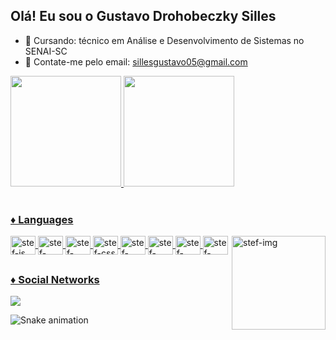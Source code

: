 ## Olá! Eu sou o Gustavo Drohobeczky Silles

- 🌱 Cursando: técnico em Análise e Desenvolvimento de Sistemas no SENAI-SC
- 💬 Contate-me pelo email: sillesgustavo05@gmail.com

<div display: inline_block>
  <a href = "https://github.com/GustavoSilles">
   <img height="177em" src="https://github-readme-stats.vercel.app/api?username=GustavoSilles&show_icons=true&theme=dark">
  <img height="177em" src="https://github-readme-stats.vercel.app/api/top-langs/?username=GustavoSilles&layout=compact&theme=dark">

 
 </div>
  
<div style="display: inline_block"><br>
  <h3>♦ Languages </h3>
  <img align = "center" alt = "stef-js" height = "30" width = "40" src= "https://cdn.jsdelivr.net/gh/devicons/devicon/icons/javascript/javascript-original.svg">
  <img align = "center" alt = "stef-html" height = "30" width = "40" src= "https://cdn.jsdelivr.net/gh/devicons/devicon/icons/html5/html5-original.svg">
  <img align = "center" alt = "stef-react" height = "30" width = "40" src= "https://cdn.jsdelivr.net/gh/devicons/devicon/icons/react/react-original.svg">
  <img align = "center" alt = "stef-css" height = "30" width = "40" src= "https://cdn.jsdelivr.net/gh/devicons/devicon/icons/css3/css3-original.svg">
 
  <img align = "center" alt = "stef-mysql" height = "30" width = "40" src= "https://cdn.jsdelivr.net/gh/devicons/devicon/icons/mysql/mysql-original.svg">
  <img align = "center" alt = "stef-postgresql" height = "30" width = "40" src= "https://cdn.jsdelivr.net/gh/devicons/devicon/icons/postgresql/postgresql-original.svg">
  <img align = "center" alt = "stef-nodejs" height = "30" width = "40" src= "https://cdn.jsdelivr.net/gh/devicons/devicon/icons/nodejs/nodejs-original.svg">
  <img align = "center" alt = "stef-nodejs" height = "30" width = "40" src= "https://cdn.jsdelivr.net/gh/devicons/devicon/icons/python/python-original.svg">
  <img align = "right" alt = "stef-img"  height = "150" width = "150" src = "https://i.picasion.com/pic92/ccb28a5d946dbcad714c42abbbd2c4da.gif">
</div>
  
  
 ##
 
  <div>
    <h3>♦ Social Networks</h3>
  <a href = "https://www.linkedin.com/in/gustavo-silles-a54583222/" target ="-blank"> <img src ="https://img.shields.io/badge/LinkedIn-0077B5?style=for-the-badge&logo=linkedin&logoColor=white" target ="_blank" > </a>
  
 ![Snake animation](https://github.com/GustavoSilles/GustavoSilles/blob/output/github-contribution-grid-snake.svg)
  </div>
 
